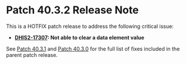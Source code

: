# Patch 40.3.2 Release Note

This is a HOTFIX patch release to address the following critical issue:

- **[DHIS2-17307](https://dhis2.atlassian.net/browse/DHIS2-17307): Not able to clear a data element value**  


See [Patch 40.3.1](ReleaseNote-2.40.3.1.md) and [Patch 40.3.0](ReleaseNote-2.40.3.md) for the full list of fixes included in the parent patch release.
